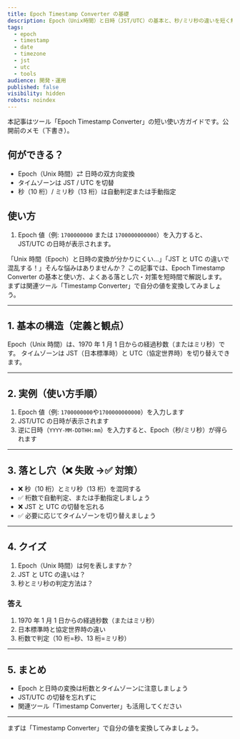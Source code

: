 ```yaml
---
title: Epoch Timestamp Converter の基礎
description: Epoch（Unix時間）と日時（JST/UTC）の基本と、秒/ミリ秒の違いを短く解説。
tags:
  - epoch
  - timestamp
  - date
  - timezone
  - jst
  - utc
  - tools
audience: 開発・運用
published: false
visibility: hidden
robots: noindex
---
```


本記事はツール「Epoch Timestamp Converter」の短い使い方ガイドです。公開前のメモ（下書き）。

## 何ができる？

- Epoch（Unix 時間）⇄ 日時の双方向変換
- タイムゾーンは JST / UTC を切替
- 秒（10 桁）/ ミリ秒（13 桁）は自動判定または手動指定

## 使い方

1. Epoch 値（例: `1700000000` または `1700000000000`）を入力すると、JST/UTC の日時が表示されます。

「Unix 時間（Epoch）と日時の変換が分かりにくい…」「JST と UTC の違いで混乱する！」そんな悩みはありませんか？
この記事では、Epoch Timestamp Converter の基本と使い方、よくある落とし穴・対策を短時間で解説します。
まずは関連ツール「Timestamp Converter」で自分の値を変換してみましょう。

---

## 1. 基本の構造（定義と観点）

Epoch（Unix 時間）は、1970 年 1 月 1 日からの経過秒数（またはミリ秒）です。
タイムゾーンは JST（日本標準時）と UTC（協定世界時）を切り替えできます。

---

## 2. 実例（使い方手順）

1. Epoch 値（例: `1700000000`や`1700000000000`）を入力します
2. JST/UTC の日時が表示されます
3. 逆に日時（`YYYY-MM-DDTHH:mm`）を入力すると、Epoch（秒/ミリ秒）が得られます

---

## 3. 落とし穴（❌ 失敗 →✅ 対策）

- ❌ 秒（10 桁）とミリ秒（13 桁）を混同する
- ✅ 桁数で自動判定、または手動指定しましょう
- ❌ JST と UTC の切替を忘れる
- ✅ 必要に応じてタイムゾーンを切り替えましょう

---

## 4. クイズ

1. Epoch（Unix 時間）は何を表しますか？
2. JST と UTC の違いは？
3. 秒とミリ秒の判定方法は？

### 答え

1. 1970 年 1 月 1 日からの経過秒数（またはミリ秒）
2. 日本標準時と協定世界時の違い
3. 桁数で判定（10 桁=秒、13 桁=ミリ秒）

---

## 5. まとめ

- Epoch と日時の変換は桁数とタイムゾーンに注意しましょう
- JST/UTC の切替を忘れずに
- 関連ツール「Timestamp Converter」も活用してください

---

まずは「Timestamp Converter」で自分の値を変換してみましょう。
